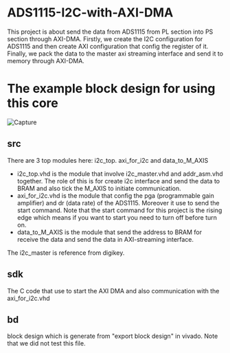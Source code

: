 # ADS1115-I2C-with-AXI-DMA

This project is about send the data from ADS1115 from PL section into PS section through AXI-DMA. Firstly, we create the I2C configuration for ADS1115 and then create AXI configuration that config the register of it. Finally, we pack the data to the master axi streaming interface and send it to memory through AXI-DMA. 

# The example block design for using this core
![Capture](https://user-images.githubusercontent.com/9088660/108102340-ffa28100-70ba-11eb-8688-6eec34448219.PNG)

## src
There are 3 top modules here: i2c_top. axi_for_i2c and data_to_M_AXIS
- i2c_top.vhd is the module that involve i2c_master.vhd and addr_asm.vhd together. The role of this is for create i2c interface and send the data to BRAM and also tick the M_AXIS to initiate communication. 
- axi_for_i2c.vhd is the module that config the pga (programmable gain amplifier) and dr (data rate) of the ADS1115. Moreover it use to send the start command. Note that the start command for this project is the rising edge which means if you want to start you need to turn off before turn on. 
- data_to_M_AXIS is the module that send the address to BRAM for receive the data and send the data in AXI-streaming interface. 

The i2c_master is reference from digikey. 

## sdk 
The C code that use to start the AXI DMA and also communication with the axi_for_i2c.vhd

## bd
block design which is generate from "export block design" in vivado. Note that we did not test this file. 
